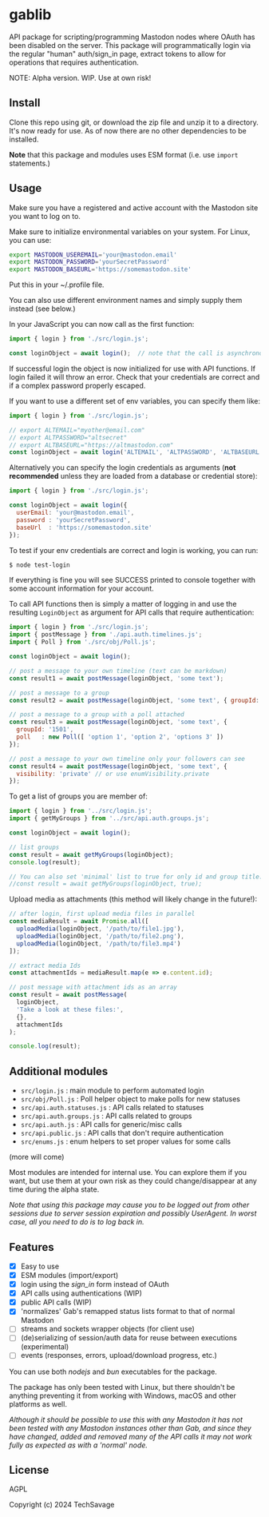 gablib
======

API package for scripting/programming Mastodon nodes where OAuth has been disabled on the server.
This package will programmatically login via the regular "human" auth/sign_in page, extract tokens
to allow for operations that requires authentication.

NOTE: Alpha version. WIP. Use at own risk!

Install
-------

Clone this repo using git, or download the zip file and unzip it to a directory. It's now ready for
use. As of now there are no other dependencies to be installed.

**Note** that this package and modules uses ESM format (i.e. use `import` statements.)

Usage
-----

Make sure you have a registered and active account with the Mastodon site you want to log on to.

Make sure to initialize environmental variables on your system. For Linux, you can use:

```bash
export MASTODON_USEREMAIL='your@mastodon.email'
export MASTODON_PASSWORD='yourSecretPassword'
export MASTODON_BASEURL='https://somemastodon.site'
```

Put this in your ~/.profile file.

You can also use different environment names and simply supply them instead (see below.)

In your JavaScript you can now call as the first function:

```JavaScript
import { login } from './src/login.js';

const loginObject = await login();  // note that the call is asynchronous
```

If successful login the object is now initialized for use with API functions. If login failed it
will throw an error. Check that your credentials are correct and if a complex password properly
escaped.

If you want to use a different set of env variables, you can specify them like:

```JavaScript
import { login } from './src/login.js';

// export ALTEMAIL="myother@email.com"
// export ALTPASSWORD="altsecret"
// export ALTBASEURL="https://altmastodon.com"
const loginObject = await login('ALTEMAIL', 'ALTPASSWORD', 'ALTBASEURL');
```

Alternatively you can specify the login credentials as arguments (**not recommended** unless they
are loaded from a database or credential store):

```JavaScript
import { login } from './src/login.js';

const loginObject = await login({
  userEmail: 'your@mastodon.email',
  password : 'yourSecretPassword',
  baseUrl  : 'https://somemastodon.site'
});
```

To test if your env credentials are correct and login is working, you can run:

```bash
$ node test-login
```

If everything is fine you will see SUCCESS printed to console together with some account information
for your account.

To call API functions then is simply a matter of logging in and use the resulting
`LoginObject` as argument for API calls that require authentication:

```JavaScript
import { login } from './src/login.js';
import { postMessage } from './api.auth.timelines.js';
import { Poll } from './src/obj/Poll.js';

const loginObject = await login();

// post a message to your own timeline (text can be markdown)
const result1 = await postMessage(loginObject, 'some text');

// post a message to a group
const result2 = await postMessage(loginObject, 'some text', { groupId: '1501' });

// post a message to a group with a poll attached
const result3 = await postMessage(loginObject, 'some text', {
  groupId: '1501',
  poll   : new Poll([ 'option 1', 'option 2', 'options 3' ])
});

// post a message to your own timeline only your followers can see
const result4 = await postMessage(loginObject, 'some text', {
  visibility: 'private' // or use enumVisibility.private
});
```

To get a list of groups you are member of:

```JavaScript
import { login } from '../src/login.js';
import { getMyGroups } from '../src/api.auth.groups.js';

const loginObject = await login();

// list groups
const result = await getMyGroups(loginObject);
console.log(result);

// You can also set 'minimal' list to true for only id and group title:
//const result = await getMyGroups(loginObject, true);
```

Upload media as attachments (this method will likely change in the future!):

```JavaScript
// after login, first upload media files in parallel
const mediaResult = await Promise.all([
  uploadMedia(loginObject, '/path/to/file1.jpg'),
  uploadMedia(loginObject, '/path/to/file2.png'),
  uploadMedia(loginObject, '/path/to/file3.mp4')
]);

// extract media Ids
const attachmentIds = mediaResult.map(e => e.content.id);

// post message with attachment ids as an array 
const result = await postMessage(
  loginObject,
  'Take a look at these files:',
  {},
  attachmentIds
);

console.log(result);
```

Additional modules
------------------

- `src/login.js` : main module to perform automated login
- `src/obj/Poll.js` : Poll helper object to make polls for new statuses
- `src/api.auth.statuses.js` : API calls related to statuses
- `src/api.auth.groups.js` : API calls related to groups
- `src/api.auth.js` : API calls for generic/misc calls
- `src/api.public.js` : API calls that don't require authentication
- `src/enums.js` : enum helpers to set proper values for some calls

(more will come)

Most modules are intended for internal use. You can explore them if you want, but use them at your
own risk as they could change/disappear at any time during the alpha state.

_Note that using this package may cause you to be logged out from other sessions due to server
session expiration and possibly UserAgent. In worst case, all you need to do is to log back in._

Features
--------

- [x] Easy to use
- [x] ESM modules (import/export)
- [x] login using the _sign_in_ form instead of OAuth
- [x] API calls using authentications (WIP)
- [x] public API calls (WIP)
- [x] 'normalizes' Gab's remapped status lists format to that of normal Mastodon
- [ ] streams and sockets wrapper objects (for client use)
- [ ] (de)serializing of session/auth data for reuse between executions (experimental)
- [ ] events (responses, errors, upload/download progress, etc.)

You can use both _nodejs_ and _bun_ executables for the package.

The package has only been tested with Linux, but there shouldn't be anything preventing it from
working with Windows, macOS and other platforms as well.

_Although it should be possible to use this with any Mastodon it has not been tested with any
Mastodon instances other than Gab, and since they have changed, added and removed many of the API
calls it may not work fully as expected as with a 'normal' node._

License
-------

AGPL

Copyright (c) 2024 TechSavage
